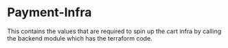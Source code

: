 # Payment-Infra
This contains the values that are required to spin up the cart infra by calling the backend module which has the terraform code.
